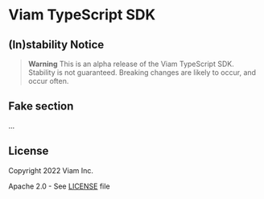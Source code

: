 # Viam TypeScript SDK

## (In)stability Notice

> **Warning**
> This is an alpha release of the Viam TypeScript SDK. Stability is not guaranteed. Breaking changes are likely to occur, and occur often.

## Fake section

...

## License 
Copyright 2022 Viam Inc.

Apache 2.0 - See [LICENSE](https://github.com/viamrobotics/viam-typescript-sdk/blob/main/LICENSE) file
